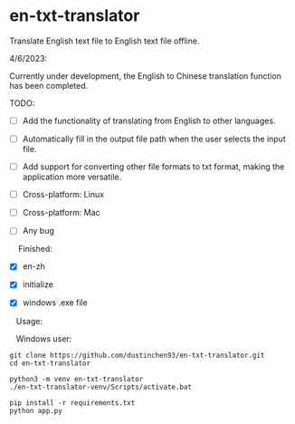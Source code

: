 # en-txt-translator

Translate English text file to English text file offline. 

4/6/2023: 

Currently under development, the English to Chinese translation function has been completed.

TODO:

- [ ] Add the functionality of translating from English to other languages.

- [ ] Automatically fill in the output file path when the user selects the input file.

- [ ] Add support for converting other file formats to txt format, making the application more versatile.

- [ ] Cross-platform: Linux

- [ ] Cross-platform: Mac

- [ ] Any bug 

    Finished:

- [x] en-zh

- [x] initialize

- [x] windows .exe file

   Usage:

   Windows user:
   ```
   git clone https://github.com/dustinchen93/en-txt-translator.git
   cd en-txt-translator
   
   python3 -m venv en-txt-translator
   ./en-txt-translator-venv/Scripts/activate.bat
   
   pip install -r requirements.txt
   python app.py
   ```
